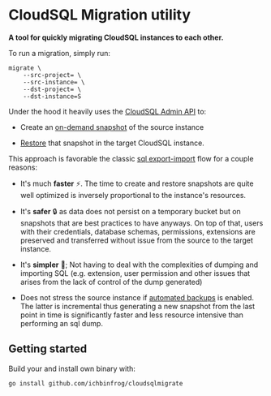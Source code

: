 # CloudSQL Migration utility

**A tool for quickly migrating CloudSQL instances to each other.**

To run a migration, simply run:

```console
migrate \
    --src-project= \
    --src-instance= \
    --dst-project= \
    --dst-instance=S
```

Under the hood it heavily uses the [CloudSQL Admin API](https://cloud.google.com/sql/docs/mysql/admin-api) to: 

- Create an [on-demand snapshot](https://cloud.google.com/sql/docs/mysql/backup-recovery/backups#on-demand-backups) of the source instance 

- [Restore](https://cloud.google.com/sql/docs/mysql/backup-recovery/restoring) that snapshot in the target CloudSQL instance.


This approach is favorable the classic [sql export-import](https://cloud.google.com/sql/docs/mysql/import-export) flow for a couple reasons:

- It's much **faster** :zap:. The time to create and restore snapshots are quite well optimized is inversely proportional to the instance's resources.

- It's **safer** :lock: as data does not persist on a temporary bucket but on snapshots that are best practices to have anyways. On top of that, users with their credentials, database schemas, permissions, extensions are preserved and transferred without issue from the source to the target instance.

- It's **simpler** :baby:; Not having to deal with the complexities of dumping and importing SQL (e.g. extension, user permission and other issues that arises from the lack of control of the dump generated)

- Does not stress the source instance if [automated backups](https://cloud.google.com/sql/docs/mysql/backup-recovery/backing-up#set-retention) is enabled. The latter is incremental thus generating a new snapshot from the last point in time is significantly faster and less resource intensive than performing an sql dump.

## Getting started

Build your and install own binary with:

```console
go install github.com/ichbinfrog/cloudsqlmigrate
```